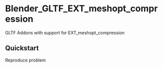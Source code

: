 # Blender_GLTF_EXT_meshopt_compression
GLTF Addons with support for EXT_meshopt_compression

## Quickstart

Reproduce problem
